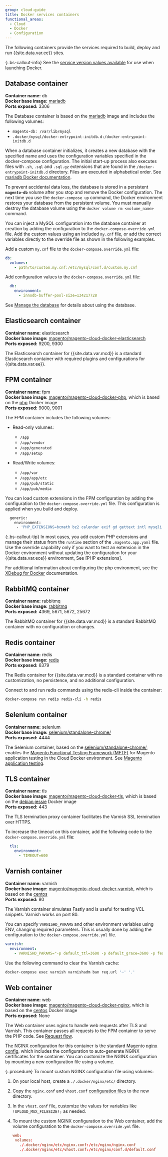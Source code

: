 ```yaml
---
group: cloud-guide
title: Docker services containers
functional_areas:
  - Cloud
  - Docker
  - Configuration
---
```



The following containers provide the services required to build, deploy and run {{site.data.var.ee}} sites.

{:.bs-callout-info}
See the [service version values available]({{site.baseurl}}/cloud/docker/docker-containers.html#service-versions) for use when launching Docker.

## Database container

**Container name:** db<br/>
**Docker base image:** [mariadb]<br/>
**Ports exposed:** 3306<br/>

The Database container is based on the [mariadb] image and includes the following volumes:

-  `magento-db: /var/lib/mysql`
-  `.docker/mysql/docker-entrypoint-initdb.d:/docker-entrypoint-initdb.d`

When a database container initializes, it creates a new database with the specified name and uses the configuration variables specified in the docker-compose configuration. The initial start-up process also executes files with `.sh`, `.sql` and `.sql.gz` extensions that are found in the `/docker-entrypoint-initdb.d` directory. Files are executed in alphabetical order. See [mariadb Docker documentation](https://hub.docker.com/_/mariadb).

To prevent accidental data loss, the database is stored in a persistent **`magento-db`** volume after you stop and remove the Docker configuration. The next time you use the `docker-compose up` command, the Docker environment restores your database from the persistent volume. You must manually destroy the database volume using the `docker volume rm <volume_name>` command.

You can inject a MySQL configuration into the database container at creation by adding the configuration to the `docker-compose-override.yml` file. Add the custom values using an included `my.cnf` file, or add the correct variables directly to the override file as shown in the following examples.

Add a custom `my.cnf` file to the `docker-compose.override.yml` file:

```yaml
db:
  volumes:
    - path/to/custom.my.cnf:/etc/mysql/conf.d/custom.my.cnf
```

Add configuration values to the `docker-compose.override.yml` file:

```yaml
  db:
    environment:
      - innodb-buffer-pool-size=134217728
```

See [Manage the database] for details about using the database.

## Elasticsearch container

**Container name:** elasticsearch<br/>
**Docker base image:** [magento/magento-cloud-docker-elasticsearch](https://hub.docker.com/r/magento/magento-cloud-docker-elasticsearch)<br/>
**Ports exposed:** 9200, 9300<br/>

The Elasticsearch container for {{site.data.var.mcd}} is a standard Elasticsearch container with required plugins and configurations for {{site.data.var.ee}}.

## FPM container

**Container name:** fpm<br/>
**Docker base image:** [magento/magento-cloud-docker-php][php-cloud], which is based on the [php](https://hub.docker.com/_/php) Docker image<br/>
**Ports exposed:** 9000, 9001<br/>

The FPM container includes the following volumes:

-  Read-only volumes:
   -  `/app`
   -  `/app/vendor`
   -  `/app/generated`
   -  `/app/setup`

-  Read/Write volumes:
   -  `/app/var`
   -  `/app/app/etc`
   -  `/app/pub/static`
   -  `/app/pub/media`

You can load custom extensions in the FPM configuration by adding the configuration to the `docker-compose.override.yml` file. This configuration is applied when you build and deploy.

```bash
  generic:
    environment:
     - 'PHP_EXTENSIONS=bcmath bz2 calendar exif gd gettext intl mysqli pcntl pdo_mysql soap sockets sysvmsg sysvsem sysvshm opcache zip redis xsl xdebug'
```

{:.bs-callout-tip}
In most cases, you add custom PHP extensions and manage their status from the `runtime` section of the `.magento.app.yaml` file. Use the override capability only if you want to test an extension in the Docker environment without updating the configuration for your {{site.data.var.ece}} environment, See [PHP extensions].

For additional information about configuring the php environment, see the [XDebug for Docker] documentation.

## RabbitMQ container

**Container name:** rabbitmq<br/>
**Docker base image:** [rabbitmq]<br/>
**Ports exposed:** 4369, 5671, 5672, 25672<br/>

The RabbitMQ container for {{site.data.var.mcd}} is a standard RabbitMQ container with no configuration or changes.

## Redis container

**Container name:** redis<br/>
**Docker base image:** [redis]<br/>
**Ports exposed:** 6379<br/>

The Redis container for {{site.data.var.mcd}} is a standard container with no customization, no persistence, and no additional configuration.

Connect to and run redis commands using the redis-cli inside the container:

```bash
docker-compose run redis redis-cli -h redis
```

## Selenium container

**Container name:** selenium<br/>
**Docker base image:** [selenium/standalone-chrome/](https://hub.docker.com/r/selenium/standalone-chrome)<br/>
**Ports exposed:** 4444<br/>

The Selenium container, based on the [selenium/standalone-chrome/](https://hub.docker.com/r/selenium/standalone-chrome/h), enables the [Magento Functional Testing Framework (MFTF)](https://devdocs.magento.com/mftf/docs/introduction.html) for Magento application testing in the Cloud Docker environment. See [Magento application testing]({{site.baseurl}}/cloud/docker/docker-mftf.html).

## TLS container

**Container name:** tls<br/>
**Docker base image:** [magento/magento-cloud-docker-tls][tls], which is based on the [debian:jessie](https://hub.docker.com/_/debian) Docker image<br/>
**Ports exposed:** 443<br/>

The TLS termination proxy container facilitates the Varnish SSL termination over HTTPS.

To increase the timeout on this container, add the following code to the  `docker-compose.override.yml` file:

```yaml
  tls:
    environment:
      - TIMEOUT=600
```

## Varnish container

**Container name:** varnish<br/>
**Docker base image:** [magento/magento-cloud-docker-varnish][varnish], which is based on the [centos] <br/>
**Ports exposed:** 80<br/>

The Varnish container simulates Fastly and is useful for testing VCL snippets. Varnish works on port 80.

You can specify `VARNISHD_PARAMS` and other environment variables using ENV, changing required parameters. This is usually done by adding the configuration to the `docker-compose.override.yml` file.

```yaml
varnish:
  environment:
    - VARNISHD_PARAMS="-p default_ttl=3600 -p default_grace=3600 -p feature=+esi_ignore_https -p feature=+esi_disable_xml_check"
```

Use the following command to clear the Varnish cache:

```bash
docker-compose exec varnish varnishadm ban req.url '~' '.'
```

## Web container

**Container name:** web<br/>
**Docker base image:** [magento/magento-cloud-docker-nginx][nginx], which is based on the [centos] Docker image
<br/>
**Ports exposed:** None<br/>

The Web container uses nginx to handle web requests after TLS and Varnish. This container passes all requests to the FPM container to serve the PHP code. See [Request flow]({{site.baseurl}}/cloud/docker/docker-containers.html#request-flow).

The NGINX configuration for this container is the standard Magento [nginx config], which includes the configuration to auto-generate NGINX certificates for the container. You can customize the NGINX configuration by mounting a new configuration file using a volume.

{:.procedure}
To mount custom NGINX configuration file using volumes:

1. On your local host, create a `./.docker/nginx/etc/` directory.

1. Copy the `nginx.conf` and `vhost.conf` [configuration files][nginx configs] to the new directory.

1. In the `vhost.conf` file, customize the values for variables like `!UPLOAD_MAX_FILESIZE!;` as needed.

1. To mount the custom NGINX configuration to the Web container, add the volume configuration to the `docker-compose.override.yml` file.

   ```conf
   web:
    volumes:
      ./.docker/nginx/etc/nginx.conf:/etc/nginx/nginx.conf
      ./.docker/nginx/etc/vhost.conf:/etc/nginx/conf.d/default.conf
   ```

[mariadb]: https://hub.docker.com/_/mariadb
[mariadb Docker documentation]: https://hub.docker.com/_/mariadb
[Manage the database]: {{site.baseurl}}/cloud/docker/docker-containers-service.html
[php-cloud]: https://hub.docker.com/r/magento/magento-cloud-docker-php
[XDebug for Docker]: {{site.baseurl}}/cloud/docker/docker-development-debug.html
[redis]: https://hub.docker.com/_/redis
[rabbitmq]: https://hub.docker.com/_/rabbitmq
[FPM]: https://php-fpm.org
[varnish]: https://hub.docker.com/r/magento/magento-cloud-docker-varnish
[tls]: https://hub.docker.com/r/magento/magento-cloud-docker-tls
[debian:jessie]: https://hub.docker.com/_/debian
[nginx]: https://hub.docker.com/r/magento/magento-cloud-docker-nginx
[centos]: https://hub.docker.com/_/centos
[nginx configs]: https://github.com/magento/magento-cloud-docker/tree/develop/images/nginx/1.9/etc
[nginx config]: https://github.com/magento-dockerhub/magento-cloud-docker/blob/master/images/nginx/1.9/etc/vhost.conf
[web config]: https://github.com/magento/docker
[varnish]: https://hub.docker.com/r/magento/magento-cloud-docker-varnish
[Configure php options]: {{site.baseurl}}/cloud/project/project-conf-files_magento-app.html#configure-php-options
